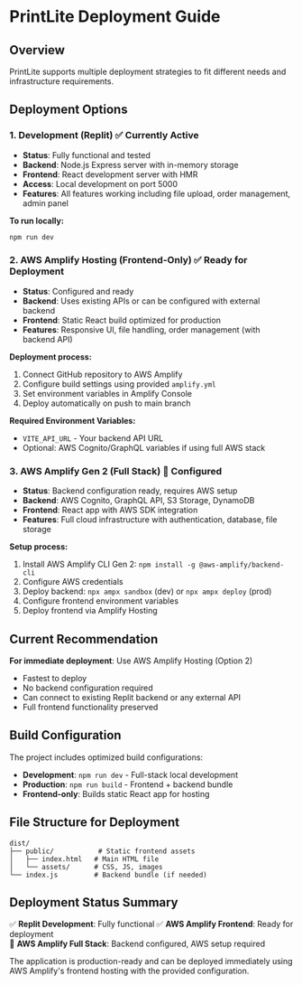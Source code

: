 # PrintLite Deployment Guide

## Overview
PrintLite supports multiple deployment strategies to fit different needs and infrastructure requirements.

## Deployment Options

### 1. Development (Replit) ✅ Currently Active
- **Status**: Fully functional and tested
- **Backend**: Node.js Express server with in-memory storage
- **Frontend**: React development server with HMR
- **Access**: Local development on port 5000
- **Features**: All features working including file upload, order management, admin panel

**To run locally:**
```bash
npm run dev
```

### 2. AWS Amplify Hosting (Frontend-Only) ✅ Ready for Deployment
- **Status**: Configured and ready
- **Backend**: Uses existing APIs or can be configured with external backend
- **Frontend**: Static React build optimized for production
- **Features**: Responsive UI, file handling, order management (with backend API)

**Deployment process:**
1. Connect GitHub repository to AWS Amplify
2. Configure build settings using provided `amplify.yml`
3. Set environment variables in Amplify Console
4. Deploy automatically on push to main branch

**Required Environment Variables:**
- `VITE_API_URL` - Your backend API URL
- Optional: AWS Cognito/GraphQL variables if using full AWS stack

### 3. AWS Amplify Gen 2 (Full Stack) 🚧 Configured
- **Status**: Backend configuration ready, requires AWS setup
- **Backend**: AWS Cognito, GraphQL API, S3 Storage, DynamoDB
- **Frontend**: React app with AWS SDK integration
- **Features**: Full cloud infrastructure with authentication, database, file storage

**Setup process:**
1. Install AWS Amplify CLI Gen 2: `npm install -g @aws-amplify/backend-cli`
2. Configure AWS credentials
3. Deploy backend: `npx ampx sandbox` (dev) or `npx ampx deploy` (prod)
4. Configure frontend environment variables
5. Deploy frontend via Amplify Hosting

## Current Recommendation

**For immediate deployment**: Use AWS Amplify Hosting (Option 2)
- Fastest to deploy
- No backend configuration required
- Can connect to existing Replit backend or any external API
- Full frontend functionality preserved

## Build Configuration

The project includes optimized build configurations:

- **Development**: `npm run dev` - Full-stack local development
- **Production**: `npm run build` - Frontend + backend bundle
- **Frontend-only**: Builds static React app for hosting

## File Structure for Deployment

```
dist/
├── public/           # Static frontend assets
│   ├── index.html   # Main HTML file
│   └── assets/      # CSS, JS, images
└── index.js         # Backend bundle (if needed)
```

## Deployment Status Summary

✅ **Replit Development**: Fully functional
✅ **AWS Amplify Frontend**: Ready for deployment  
🚧 **AWS Amplify Full Stack**: Backend configured, AWS setup required

The application is production-ready and can be deployed immediately using AWS Amplify's frontend hosting with the provided configuration.